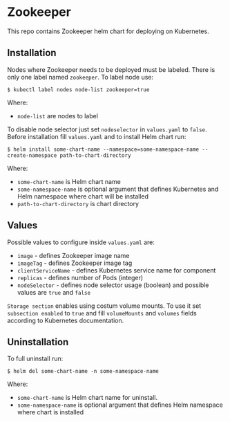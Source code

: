 # Zookeeper

This repo contains Zookeeper helm chart for deploying on Kubernetes.

## Installation

Nodes where Zookeeper needs to be deployed must be labeled. There is only one label named `zookeeper`. To label node use:

    $ kubectl label nodes node-list zookeeper=true

Where:

 - `node-list` are nodes to label

To disable node selector just set `nodeselector` in `values.yaml` to `false`.  
Before installation fill `values.yaml` and to install Helm chart run:

    $ helm install some-chart-name --namespace=some-namespace-name --create-namespace path-to-chart-directory

Where:

- `some-chart-name` is Helm chart name
- `some-namespace-name` is optional argument that defines Kubernetes and Helm namespace where chart will be installed
- `path-to-chart-directory` is chart directory

## Values

Possible values to configure inside `values.yaml` are: 

 - `image` - defines Zookeeper image name
 - `imageTag` - defines Zookeeper image tag
 - `clientServiceName` - defines Kubernetes service name for component
 - `replicas` - defines number of Pods (integer)
 - `nodeSelector` - defines node selector usage (boolean) and possible values are `true` and `false`

`Storage section` enables using costum volume mounts. To use it set `subsection enabled` to `true` and fill `volumeMounts` and `volumes` fields according to Kubernetes documentation.

## Uninstallation

To full uninstall run:

    $ helm del some-chart-name -n some-namespace-name

Where:

- `some-chart-name` is Helm chart name for uninstall.
- `some-namespace-name` is optional argument that defines Helm namespace where chart is installed